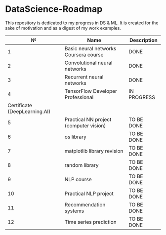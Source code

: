 # DataScience-Roadmap
This repository is dedicated to my progress in DS & ML. It is created for the sake of motivation and as a digest of my work examples.

№ |Name                                   | Description 
--|---------------------------------------|-------------
1 |Basic neural networks Coursera course  |DONE
2 |Convolutional neural networks          |DONE
3 |Recurrent neural networks              |DONE
4 |TensorFlow Developer Professional      |IN PROGRESS
  |Certificate (DeepLearning.AI)          |
5 |Practical NN project (computer vision) |TO BE DONE
6 |os library                             |TO BE DONE
7 |matplotlib library revision            |TO BE DONE
8 |random library                         |TO BE DONE
9 |NLP course                             |TO BE DONE
10|Practical NLP project                  |TO BE DONE
11|Recommendation systems                 |TO BE DONE
12|Time series prediction                 |TO BE DONE

